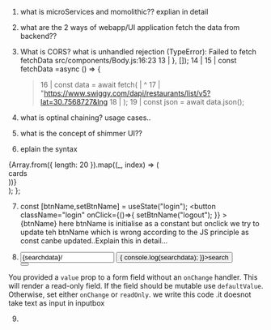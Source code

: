 1. what is microServices and momolithic?? explian in detail

2. what are the 2 ways of webapp/UI application fetch the data from backend??

3. What is CORS? what is unhandled rejection (TypeError): Failed to fetch
   fetchData
   src/components/Body.js:16:23
   13 | }, []);
   14 |
   15 | const fetchData =async () => {

   > 16 | const data = await fetch(
   > | ^
   > 17 | "https://www.swiggy.com/dapi/restaurants/list/v5?lat=30.7568727&lng
   > 18 | );
   > 19 | const json = await data.json();

4. what is optinal chaining? usage cases..

5. what is the concept of shimmer UI??

6. eplain the syntax
  <div className="shimmer-container">
      {Array.from({ length: 20 }).map((_, index) => (
        <div key={index} className="shimmer-card">cards</div>
      ))}
    </div>
  );
};

7) const [btnName,setBtnName] = useState("login");
    <button className="login" onClick={()=>{
            setBtnName("logout");
          }}
          >{btnName}</button>
 here btnName is initialise as a constant but onclick we try to update teh btnName which is wrong according to the JS principle as const canbe updated..Explain this in detail...

 8) <div className="search">
          <input type="text" className="search-box" value = {searchdata}/>
          <button onClick={() => {
            console.log(searchdata);
          }}>search</button>
        </div>
        <button

 You provided a `value` prop to a form field without an `onChange` handler. This will render a read-only field. If the field should be mutable use `defaultValue`. Otherwise, set either `onChange` or `readOnly`.
    we write this code .it doesnot take text as input in inputbox

9) 
